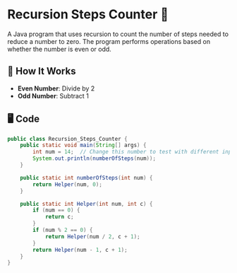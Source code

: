# Recursion Steps Counter 🚀

A Java program that uses recursion to count the number of steps needed to reduce a number to zero. The program performs operations based on whether the number is even or odd.

## 🧩 How It Works

- **Even Number**: Divide by 2
- **Odd Number**: Subtract 1

## 🖥️ Code

```java
public class Recursion_Steps_Counter {
    public static void main(String[] args) {
        int num = 14;  // Change this number to test with different inputs
        System.out.println(numberOfSteps(num));
    }

    public static int numberOfSteps(int num) {
        return Helper(num, 0);
    }

    public static int Helper(int num, int c) {
        if (num == 0) {
            return c;
        }
        if (num % 2 == 0) {
            return Helper(num / 2, c + 1);
        }
        return Helper(num - 1, c + 1);
    }
}
